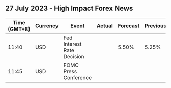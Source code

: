 ## 27 July 2023 - High Impact Forex News

| Time (GMT+8) | Currency | Event | Actual | Forecast | Previous |
|------|----------|-------|--------|----------|----------|
| 11:40 | USD | Fed Interest Rate Decision | | 5.50% | 5.25% |
| 11:45 | USD | FOMC Press Conference |  |  |  |

